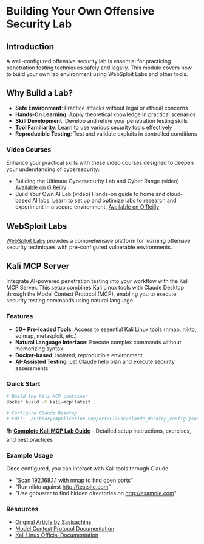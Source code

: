 # Building Your Own Offensive Security Lab

## Introduction

A well-configured offensive security lab is essential for practicing penetration testing techniques safely and legally. This module covers how to build your own lab environment using WebSploit Labs and other tools.

## Why Build a Lab?

- **Safe Environment**: Practice attacks without legal or ethical concerns
- **Hands-On Learning**: Apply theoretical knowledge in practical scenarios
- **Skill Development**: Develop and refine your penetration testing skills
- **Tool Familiarity**: Learn to use various security tools effectively
- **Reproducible Testing**: Test and validate exploits in controlled conditions

### Video Courses
Enhance your practical skills with these video courses designed to deepen your understanding of cybersecurity:

- Building the Ultimate Cybersecurity Lab and Cyber Range (video) [Available on O'Reilly](https://learning.oreilly.com/course/building-the-ultimate/9780138319090/)
- Build Your Own AI Lab (video) Hands-on guide to home and cloud-based AI labs. Learn to set up and optimize labs to research and experiment in a secure environment. [Available on O'Reilly](https://learning.oreilly.com/course/build-your-own/9780135439616)


## WebSploit Labs

[WebSploit Labs](https://websploit.org) provides a comprehensive platform for learning offensive security techniques with pre-configured vulnerable environments.

## Kali MCP Server

Integrate AI-powered penetration testing into your workflow with the Kali MCP Server. This setup combines Kali Linux tools with Claude Desktop through the Model Context Protocol (MCP), enabling you to execute security testing commands using natural language.

### Features
- **50+ Pre-loaded Tools**: Access to essential Kali Linux tools (nmap, nikto, sqlmap, metasploit, etc.)
- **Natural Language Interface**: Execute complex commands without memorizing syntax
- **Docker-based**: Isolated, reproducible environment
- **AI-Assisted Testing**: Let Claude help plan and execute security assessments

### Quick Start
```bash
# Build the Kali MCP container
docker build -t kali-mcp:latest .

# Configure Claude Desktop
# Edit: ~/Library/Application Support/Claude/claude_desktop_config.json
```

📚 **[Complete Kali MCP Lab Guide](./kali-mcp-claude.md)** - Detailed setup instructions, exercises, and best practices

### Example Usage
Once configured, you can interact with Kali tools through Claude:
- "Scan 192.168.1.1 with nmap to find open ports"
- "Run nikto against http://testsite.com"
- "Use gobuster to find hidden directories on http://example.com"

### Resources
- [Original Article by Sasisachins](https://medium.com/@sasisachins2003/penetration-testing-made-simple-kali-mcp-with-docker-and-claude-desktop-6d50a6a60300)
- [Model Context Protocol Documentation](https://modelcontextprotocol.io)
- [Kali Linux Official Documentation](https://www.kali.org/docs/)

